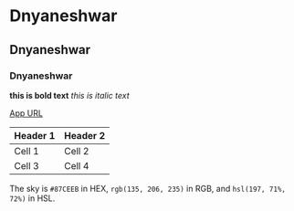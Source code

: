 # Dnyaneshwar
## Dnyaneshwar
### Dnyaneshwar



**this is bold text**
*this is italic text*

[App URL](https://chat.openai.com)


| Header 1 | Header 2 |
|----------|----------|
| Cell 1   | Cell 2   |
| Cell 3   | Cell 4   |

The sky is `#87CEEB` in HEX, `rgb(135, 206, 235)` in RGB, and `hsl(197, 71%, 72%)` in HSL.

